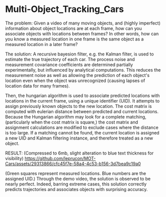 # Multi-Object_Tracking_Cars

The problem:
Given a video of many moving objects, and (highly imperfect) information about object locations are at each frame, how can you associate objects with locations between frames? In other words, how can you know a measured location in one frame is the same object as a measured location in a later frame? 

The solution:
A recursive bayesion filter, e.g. the Kalman filter, is used to estimate the true trajectory of each car. The process noise and measurement covariance coefficients are determined partially experimentally, but influenced by analytical computations. This reduces the measurement noise as well as allowing the prediction of each object's location even when the object was unrecognized (causing lapses of location data for many frames).

Then, the hungarian algorithm is used to associate predicted locations with locations in the current frame, using a unique identifier (UID). It attempts to assign previously known objects to the new location. The cost matrix is computed with eulerian distance between predicted and current locations. Because the Hungarian algorithm may look for a complete matching, (particularly when the cost matrix is square,) the cost matrix and assignment calculations are modified to exclude cases where the distance is too large. If a matching cannot be found, the current location is assigned a new UID and Kalman filtering instance, and therefore treated as a new object.



RESULT: (Compressed to 6mb, slight alteration to blue text thickness for visibility)
https://github.com/leprucon/MOT-Cars/assets/29313866/cfc45f7e-58a4-4c53-b156-3d7bea9c19a0

(Green squares represent measured locations. Blue numbers are the assigned UID.)
Through the demo video, the solution is observed to be nearly perfect. Indeed, barring extreme cases, this solution correctly predicts trajectories and associates objects with surprising accuracy.

